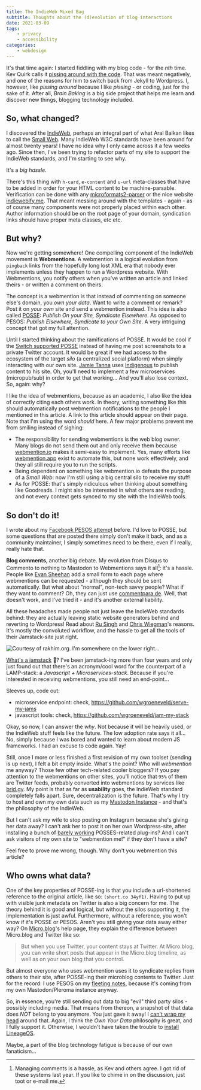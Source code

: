 ```yaml
---
title: The IndieWeb Mixed Bag
subtitle: Thoughts about the (d)evolution of blog interactions
date: 2021-03-09
tags:
    - privacy
    - accessibility
categories:
    - webdesign
---
```


It's that time again: I started fiddling with my blog code - for the _nth_ time. Kev Quirk calls it [pissing around with the code](https://kevq.uk/the-wonderful-world-of-wordpress-wizardry-for-working-with-websites/). That was meant negatively, and one of the reasons for him to switch back from Jekyll to Wordpress. I, however, like _pissing around_ because I like _pissing_ - or coding, just for the sake of it. After all, _Brain Baking_ is a big side project that helps me learn and discover new things, blogging technology included. 

## So, what changed?

I discovered the [IndieWeb](https://indieweb.org/), perhaps an integral part of what Aral Balkan likes to call the [Small Web](https://ar.al/2020/08/07/what-is-the-small-web/). Many IndieWeb W3C standards have been around for almost twenty years! I have no idea why I only came across it a few weeks ago. Since then, I've been trying to refactor parts of my site to support the IndieWeb standards, and I'm starting to see why.

It's a _big hassle_.

There's this thing with `h-card`, `e-content` and `u-url` meta-classes that have to be added in order for your HTML content to be machine-parsable. Verification can be done with any [microformats2-parser](https://aimee-gm.github.io/microformats-parser/) or the nice website [indiewebify.me](https://indiewebify.me). That meant messing around with the templates - again - as of course many components were not properly placed within each other. Author information should be on the root page of your domain, syndication links should have proper meta classes, etc etc. 

## But why?

Now we're getting somewhere! One compelling component of the IndieWeb movement is **Webmentions**. A webmention is a logical evolution from `pingback` links from the hopefully long lost XML era that nobody ever implements unless they happen to run a Wordpress website. With Webmentions, you notify others when you've written an article and linked theirs - or written a comment on theirs. 

The concept is a webmention is that instead of commenting on someone else's domain, you _own your data_. Want to write a comment or remark? Post it on _your own_ site and send a webmention instead. This idea is also called [POSSE](https://indieweb.org/POSSE): _Publish On your Site, Syndicate Elsewhere_. As opposed to PESOS: _Publish Elsewhere, Syndicate to your Own Site_. A very intriguing concept that got my full attention. 

Until I started thinking about the ramifications of POSSE. It would be cool if the [Switch supported POSSE](/notes/2021/03/04h08m47s31/) instead of having me post screenshots to a private Twitter account. It would be great if we had access to the ecosystem of the target _silo_ (a centralized social platform) when simply interacting with our own site. [Jamie Tanna](https://www.jvt.me/mf2/2021/02/hvjtd/) uses [Indigenous](https://indigenous.realize.be/) to publish content to his site. Oh, you'll need to implement a few microservices (micropub/sub) in order to get that working... And you'll also lose context. So, again: why?

I like the idea of webmentions, because as an academic, I also like the idea of correctly citing each others work. In theory, writing something like this should automatically post webmention notifications to the people I mentioned in this article. A link to this article should appear on their page. Note that I'm using the word _should_ here. A few major problems prevent me from smiling instead of sighing: 

- The responsibility for sending webmentions is the web blog owner. Many blogs do not send them out and only receive them because [webmention.io](https://webmention.io/) makes it semi-easy to implement. Yes, many efforts like [webmention.app](https://webmention.app/) exist to automate this, but none work effectively, and they all still require you to run the scripts. 
- Being dependent on something like webmention.io defeats the purpose of a _Small Web_: now I'm still using a big central silo to receive my stuff!
- As for POSSE: that's simply ridiculous when thinking about something like Goodreads. I might also be interested in what others are reading, and not every context gets synced to my site with the IndieWeb tools. 

## So don't do it!

I wrote about my [Facebook PESOS attempt](/post/2020/06/tracking-and-privacy-on-websites/) before. I'd love to POSSE, but some questions that are posted there simply don't make it back, and as a community maintainer, I simply sometimes need to be there, even if I really, really hate that. 

**Blog comments**, another big debate. My evolution from Disqus to Commento to nothing to Mastodon to Webmentions says it all[^comm]: it's a hassle. People like [Evan Sheehan](https://darthmall.net/weblog/webmentions/) add a small form to each page where webmentions can be requested - although they should be sent automatically. But what about "normal", non-tech savvy people? What if they want to comment? Oh, they can just use [commentpara.de](https://commentpara.de/). Well, that doesn't work, and I've tried it - and it's another external liability. 

[^comm]: Managing comments is a hassle, as Kev and others agree. I got rid of these systems last year. If you like to chime in on the discussion, just toot or e-mail me. 

All these headaches made people not just leave the IndieWeb standards behind: they are actually leaving static website generators behind and reverting to Wordpress! Read about [Ru Singh](https://rusingh.com/2021/03/05/waving-thankful-goodbye-to-static-websites-and-more/) and [Chris Wiegman](https://chriswiegman.com/2020/08/hello-wordpress-my-old-friend/)'s reasons. It's mostly the convoluted workflow, and the hassle to get all the tools of their Jamstack-site just right. 

![](../blogchart.jpg "Courtesy of rakhim.org. I'm somewhere on the lower right...")

[What's a jamstack](https://jamstack.org/what-is-jamstack/) 🥞? I've been jamstack-ing more than four years and only just found out that there's an acronym/cool word for the counterpart of a LAMP-stack: a _Javascript + Microservices-stack_. Because if you're interested in receiving webmentions, you still need an end-point... 

Sleeves up, code out: 

- microservice endpoint: check, https://github.com/wgroeneveld/serve-my-jams
- javascript tools: check, https://github.com/wgroeneveld/jam-my-stack

Okay, so now, I can answer the _why_. Not because it will be heavily used, or the IndieWeb stuff feels like the future. The low adoption rate says it all... No, simply because I was bored and wanted to learn about modern JS frameworks. I had an excuse to code again. Yay!

Still, once I more or less finished a first revision of my own toolset (sending is up next), I felt a bit empty inside. What's the point? Who will _webmention_ me anyway? Those few other tech-related cooler bloggers? If you pay attention to the webmentions on other sites, you'll notice that `95%` of them are Twitter feeds, probably converted into webmentions by services like [brid.gy](https://brid.gy/). My point is that as far as **usability** goes, the IndieWeb standard completely falls apart. Sure, decentralization is the future. That's why I try to host and own my own data such as my [Mastodon Instance](https://chat.brainbaking.com/) - and that's the philosophy of the IndieWeb. 

But I can't ask my wife to stop posting on Instagram because she's giving her data away? I can't ask her to post it on her own Wordpress-site, after installing a bunch of [barely working](https://kevq.uk/removing-support-for-the-indieweb/) POSSES-related plug-ins? And I can't ask visitors of my own site to "webmention me!" if they don't have a site? 

Feel free to prove me wrong, though. Why don't you webmention this article?

## Who owns what data?

One of the key properties of POSSE-ing is that you include a url-shortened reference to the original article, like so: `(short.co 34yf1)`. Having to put up with visible junk metadata on Twitter is also a big concern for me. The theory behind it is good and logical, but without the silos supporting it, the implementation is just awful. Furthermore, without a reference, you won't know if it's POSSE or PESOS. Aren't you still giving your data away either way? On [Micro.blog](https://help.micro.blog/2018/twitter-differences/)'s help page, they explain the difference between Micro.blog and Twitter like so:

> But when you use Twitter, your content stays at Twitter. At Micro.blog, you can write short posts that appear in the Micro.blog timeline, as well as on your own blog that you control.

But almost everyone who uses webmention uses it to syndicate replies from others to their site, after POSSE-ing their microblog contents to Twitter. Just for the record: I use PESOS on my [fleeting notes](/notes), because it's coming from my own Mastodon/Pleroma instance anyway. 

So, in essence, you're still sending out data to big "evil" third party silos - possibly including media. That means from thereon, a snapshot of that data does _NOT_ belong to you anymore. You just gave it away! I [can't wrap my head](/notes/2021/02/27h17m51s39/) around that. Again, I think the _Own Your Data_ philosophy is great, and I fully support it. Otherwise, I wouldn't have taken the trouble to [install LineageOS](/post/2021/03/getting-rid-of-tracking-using-lineageos/). 

Maybe, a part of the blog technology fatigue is because of our own fanaticism... 

